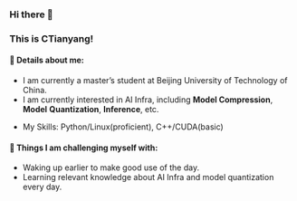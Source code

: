 ### Hi there 👋 

### This is CTianyang!


#### 🌱 Details about me: 

- I am currently a master’s student at Beijing University of Technology of China.
- I am currently interested in AI Infra, including **Model Compression**, **Model** **Quantization**, **Inference**, etc.
<!-- - I used to be an intern at Baidu and OPPO, and both the internship content was about model Quantization. -->
- My Skills: Python/Linux(proficient), C++/CUDA(basic)

#### :muscle: Things I am challenging myself with:

- Waking up earlier to make good use of the day.
- Learning relevant knowledge about AI Infra and model quantization every day.
